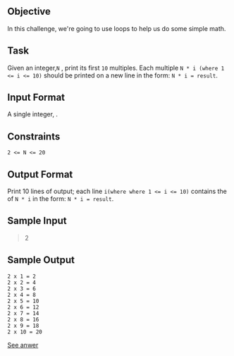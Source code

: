 ## Objective 

In this challenge, we're going to use loops to help us do some simple math.

## Task

Given an integer,`N` , print its first `10` multiples. Each multiple `N * i (where 1 <= i <= 10)` should be printed on a new line in the form: `N * i = result`.

## Input Format

A single integer, .

## Constraints

`2 <= N <= 20`

## Output Format

Print 10 lines of output; each line `i(where where 1 <= i <= 10)` contains the  of `N * i` in the form: 
`N * i = result`.

## Sample Input

> 2

## Sample Output

```
2 x 1 = 2
2 x 2 = 4
2 x 3 = 6
2 x 4 = 8
2 x 5 = 10
2 x 6 = 12
2 x 7 = 14
2 x 8 = 16
2 x 9 = 18
2 x 10 = 20
```

[See anwer](005-java-loops-1)

